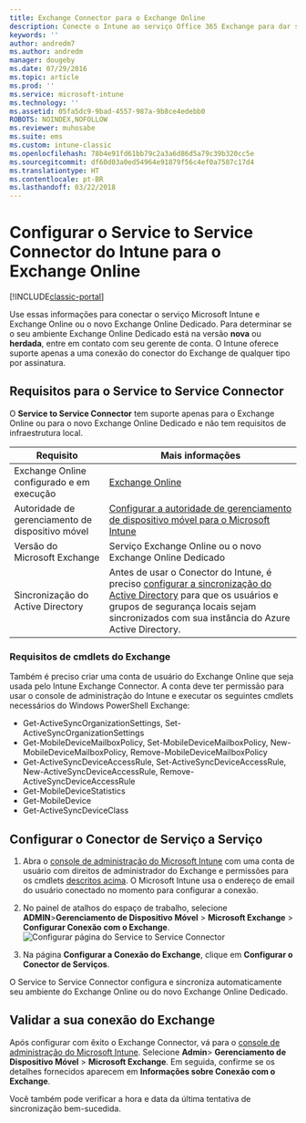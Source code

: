 ```yaml
---
title: Exchange Connector para o Exchange Online
description: Conecte o Intune ao serviço Office 365 Exchange para dar suporte ao MDM (gerenciamento de dispositivo móvel) do Exchange ActiveSync.
keywords: ''
author: andredm7
ms.author: andredm
manager: dougeby
ms.date: 07/29/2016
ms.topic: article
ms.prod: ''
ms.service: microsoft-intune
ms.technology: ''
ms.assetid: 05fa5dc9-9bad-4557-987a-9b8ce4edebb0
ROBOTS: NOINDEX,NOFOLLOW
ms.reviewer: muhosabe
ms.suite: ems
ms.custom: intune-classic
ms.openlocfilehash: 78b4e91fd61bb79c2a3a6d86d5a79c39b320cc5e
ms.sourcegitcommit: df60d03a0ed54964e91879f56c4ef0a7507c17d4
ms.translationtype: HT
ms.contentlocale: pt-BR
ms.lasthandoff: 03/22/2018
---
```

# <a name="configure-the-intune-service-to-service-connector-for-exchange-online"></a>Configurar o Service to Service Connector do Intune para o Exchange Online

[!INCLUDE[classic-portal](../includes/classic-portal.md)]

Use essas informações para conectar o serviço Microsoft Intune e Exchange Online ou o novo Exchange Online Dedicado. Para determinar se o seu ambiente Exchange Online Dedicado está na versão **nova** ou **herdada**, entre em contato com seu gerente de conta. O Intune oferece suporte apenas a uma conexão do conector do Exchange de qualquer tipo por assinatura.

## <a name="service-to-service-connector-requirements"></a>Requisitos para o Service to Service Connector
O **Service to Service Connector** tem suporte apenas para o Exchange Online ou para o novo Exchange Online Dedicado e não tem requisitos de infraestrutura local.

|Requisito|Mais informações|
|---------------|--------------------|
|Exchange Online configurado e em execução|[Exchange Online](https://technet.microsoft.com/library/jj200580.aspx) |
|Autoridade de gerenciamento de dispositivo móvel| [Configurar a autoridade de gerenciamento de dispositivo móvel para o Microsoft Intune](prerequisites-for-enrollment.md#step-2-set-mdm-authority)|
|Versão do Microsoft Exchange|Serviço Exchange Online ou o novo Exchange Online Dedicado|/intune/users-permissions-add
|Sincronização do Active Directory|Antes de usar o Conector do Intune, é preciso [configurar a sincronização do Active Directory](/intune/users-permissions-add) para que os usuários e grupos de segurança locais sejam sincronizados com sua instância do Azure Active Directory.|

### <a name="exchange-cmdlet-requirements"></a>Requisitos de cmdlets do Exchange

Também é preciso criar uma conta de usuário do Exchange Online que seja usada pelo Intune Exchange Connector. A conta deve ter permissão para usar o console de administração do Intune e executar os seguintes cmdlets necessários do Windows PowerShell Exchange:

 - Get-ActiveSyncOrganizationSettings, Set-ActiveSyncOrganizationSettings
 - Get-MobileDeviceMailboxPolicy, Set-MobileDeviceMailboxPolicy, New-MobileDeviceMailboxPolicy, Remove-MobileDeviceMailboxPolicy
 - Get-ActiveSyncDeviceAccessRule, Set-ActiveSyncDeviceAccessRule, New-ActiveSyncDeviceAccessRule, Remove-ActiveSyncDeviceAccessRule
 - Get-MobileDeviceStatistics
 - Get-MobileDevice
 - Get-ActiveSyncDeviceClass

## <a name="set-up-the-service-to-service-connector"></a>Configurar o Conector de Serviço a Serviço

1. Abra o [console de administração do Microsoft Intune](https://manage.microsoft.com) com uma conta de usuário com direitos de administrador do Exchange e permissões para os cmdlets [descritos acima](#exchange-cmdlet-requirements). O Microsoft Intune usa o endereço de email do usuário conectado no momento para configurar a conexão.

2.  No painel de atalhos do espaço de trabalho, selecione **ADMIN**>**Gerenciamento de Dispositivo Móvel** > **Microsoft Exchange** > **Configurar Conexão com o Exchange**.
![Configurar página do Service to Service Connector](../media/intunesa5cservicetoserviceconnector.png)

3.  Na página **Configurar a Conexão do Exchange**, clique em **Configurar o Conector de Serviços**.


O Service to Service Connector configura e sincroniza automaticamente seu ambiente do Exchange Online ou do novo Exchange Online Dedicado.

## <a name="validate-your-exchange-connection"></a>Validar a sua conexão do Exchange

Após configurar com êxito o Exchange Connector, vá para o [console de administração do Microsoft Intune](https://manage.microsoft.com). Selecione **Admin**> **Gerenciamento de Dispositivo Móvel** > **Microsoft Exchange**. Em seguida, confirme se os detalhes fornecidos aparecem em **Informações sobre Conexão com o Exchange**.

Você também pode verificar a hora e data da última tentativa de sincronização bem-sucedida.
